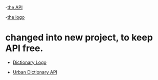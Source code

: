 
-[the API](https://rapidapi.com/tekinbelek/api/current-weather-forecast/endpoints)

-[the logo](https://images.app.goo.gl/Vsqc1jm4xohn3dfq8)

# changed into new project, to keep API free.

- [Dictionary Logo](https://images.app.goo.gl/QKtUtzp4BE8xvC5C6)

- [Urban Dictionary API](https://rapidapi.com/tekinbelek/api/current-weather-forecast/endpoints)


